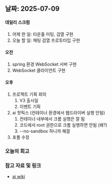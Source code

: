 ## 날짜: 2025-07-09

#### 데일리 스크럼
1. 어제 한 일: 타운홀 미팅, 검열 구현
2. 오늘 할 일: 채팅 검열 프로토타입 구현

#### 오전
1. spring 환경 WebSocket 서버 구현
2. WebSocket 클라이언트 구현

#### 오후
1. 프로젝트 기획 회의
	1. V3 출시일
	2. 이벤트 기획
2. ai 핫픽스 (컨테이너 환경에서 웹드라이버 실행 안됨)
	1. 컨테이너 내부에서 크롬 실행은 잘 됨
	2. 코드에서 root 권한으로 크롬 실행하면 안됨 (왜?)
	3. --no-sandbox 하니까 해결
3. 포폴 수정

### 오늘의 회고
> 

### 참고 자료 및 링크
- [ai wiki](https://github.com/100-hours-a-week/14-YG-WIKI/wiki/AI-Wiki)
